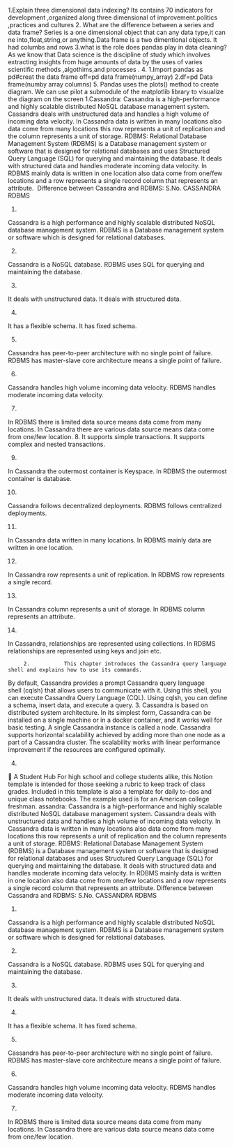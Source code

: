 1.Explain three dimensional data indexing?
Its contains 70 indicators for development ,organized along three dimensional of improvement.politics ,practices and cultures
2. What are the difference between a series and data frame?
Series is a one dimensional object that can any data type,it can ne into,float,string,or anything.Data frame is a two dimentional  objects. It had columbs and rows
3.what is the role does pandas play in data cleaning?
As we know that Data science is the discipline of study which involves extracting insights from huge amounts of data by the uses of varies scientific methods ,algothims,and processes .
4.
1.Import pandas as pd#creat the data frame off=pd data frame(numpy_array)
2.df=pd Data frame(numby array columns)
5.
Pandas uses the plots() method to create diagram. We can use pilot a submodule of the matplotlib library to visualize the diagram on the screen
1.Cassandra: Cassandra is a high-performance and highly scalable distributed NoSQL database management system. Cassandra deals with unstructured data and handles a high volume of incoming data velocity. In Cassandra data is written in many locations also data come from many locations this row represents a unit of replication and the column represents a unit of storage. 
RDBMS: Relational Database Management System (RDBMS) is a Database management system or software that is designed for relational databases and uses Structured Query Language (SQL) for querying and maintaining the database. It deals with structured data and handles moderate incoming data velocity. In RDBMS mainly data is written in one location also data come from one/few locations and a row represents a single record column that represents an attribute. 
Difference between Cassandra and RDBMS:
S.No.
CASSANDRA
RDBMS

1.
Cassandra is a high performance and highly scalable distributed NoSQL database management system.
RDBMS is a Database management system or software which is designed for relational databases.

2.
Cassandra is a NoSQL database.
RDBMS uses SQL for querying and maintaining the database.

3.
It deals with unstructured data.
It deals with structured data.

4.
It has a flexible schema.
It has fixed schema.

5.
Cassandra has peer-to-peer architecture with no single point of failure.
RDBMS has master-slave core architecture means a single point of failure.

6.
Cassandra handles high volume incoming data velocity.
RDBMS handles moderate incoming data velocity.

7.
In RDBMS there is limited data source means data come from many locations.
In Cassandra there are various data source means data come from one/few location.
 8.
It supports simple transactions.
It supports complex and nested transactions.

9.
In Cassandra the outermost container is Keyspace.
In RDBMS the outermost container is database.

10.
Cassandra follows decentralized deployments.
RDBMS follows centralized deployments.

11.
In Cassandra data written in many locations.
In RDBMS mainly data are written in one location.

12.
In Cassandra row represents a unit of replication.
In RDBMS row represents a single record.

13.
In Cassandra column represents a unit of storage.
In RDBMS column represents an attribute.

14.
In Cassandra, relationships are represented using collections.
In RDBMS relationships are represented using keys and join etc.

         2.           This chapter introduces the Cassandra query language shell and explains how to use its commands.
By default, Cassandra provides a prompt Cassandra query language shell (cqlsh) that allows users to communicate with it. Using this shell, you can execute Cassandra Query Language (CQL).
Using cqlsh, you can
define a schema,
 insert data, and
execute a query.
3. Cassandra is based on distributed system architecture. In its simplest form, Cassandra can be installed on a single machine or in a docker container, and it works well for basic testing. A single Cassandra instance is called a node. Cassandra supports horizontal scalability achieved by adding more than one node as a part of a Cassandra cluster. The scalability works with linear performance improvement if the resources are configured optimally.

4. 
📖 A Student Hub
For high school and college students alike, this Notion template is intended for those seeking a rubric to keep track of class grades. Included in this template is also a template for daily to-dos and unique class notebooks. The example used is for an American college freshman.
assandra: Cassandra is a high-performance and highly scalable distributed NoSQL database management system. Cassandra deals with unstructured data and handles a high volume of incoming data velocity. In Cassandra data is written in many locations also data come from many locations this row represents a unit of replication and the column represents a unit of storage. 
RDBMS: Relational Database Management System (RDBMS) is a Database management system or software that is designed for relational databases and uses Structured Query Language (SQL) for querying and maintaining the database. It deals with structured data and handles moderate incoming data velocity. In RDBMS mainly data is written in one location also data come from one/few locations and a row represents a single record column that represents an attribute. 
Difference between Cassandra and RDBMS:
S.No.
CASSANDRA
RDBMS

1.
Cassandra is a high performance and highly scalable distributed NoSQL database management system.
RDBMS is a Database management system or software which is designed for relational databases.

2.
Cassandra is a NoSQL database.
RDBMS uses SQL for querying and maintaining the database.

3.
It deals with unstructured data.
It deals with structured data.

4.
It has a flexible schema.
It has fixed schema.

5.
Cassandra has peer-to-peer architecture with no single point of failure.
RDBMS has master-slave core architecture means a single point of failure.

6.
Cassandra handles high volume incoming data velocity.
RDBMS handles moderate incoming data velocity.

7.
In RDBMS there is limited data source means data come from many locations.
In Cassandra there are various data source means data come from one/few location.
